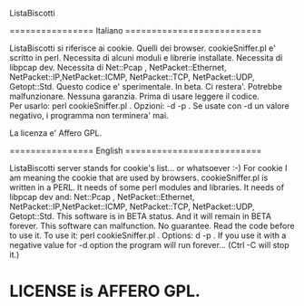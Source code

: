 ListaBiscotti 

================ Italiano ==========================

ListaBiscotti si riferisce ai cookie. Quelli dei browser. 
cookieSniffer.pl e' scritto in perl. Necessita di alcuni moduli e librerie installate. 
Necessita di libpcap dev. Necessita di Net::Pcap , NetPacket::Ethernet, NetPacket::IP,NetPacket::ICMP, NetPacket::TCP, NetPacket::UDP, Getopt::Std.
Questo codice e' sperimentale. In beta. Ci restera'. Potrebbe malfunzionare. Nessuna garanzia. 
Prima di usare leggere il codice.  
Per usarlo: perl cookieSniffer.pl . Opzioni: -d <device> -p <numero di pacchetti da sniffare>. 
Se usate con -d un valore negativo, i programma non terminera' mai. 

La licenza e' Affero GPL. 

================ English  ==========================


ListaBiscotti server stands for cookie's list... or whatsoever :-) For cookie I am meaning the cookie that are used by browsers. 
cookieSniffer.pl is written in a PERL. It needs of some perl modules and libraries. It needs of libpcap dev and: Net::Pcap , NetPacket::Ethernet, NetPacket::IP,NetPacket::ICMP, NetPacket::TCP, NetPacket::UDP, Getopt::Std.
 This software is in BETA status. And it will remain in BETA forever. This software can malfunction. No guarantee. 
Read the code before to use it. 
To use it: perl cookieSniffer.pl . Options: d <device> -p <number of packets to be sniffed>
. 
If you use it with a negative value for -d option the program will run forever... (Ctrl -C will stop it.) 

LICENSE is AFFERO GPL. 
=====================================================
